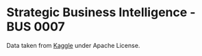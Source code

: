 # Strategic Business Intelligence - BUS 0007

Data taken from [Kaggle](https://www.kaggle.com/datasets/teamincribo/credit-card-fraud) under Apache License.

